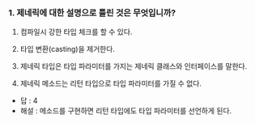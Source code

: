 ### 1. 제네릭에 대한 설명으로 틀린 것은 무엇입니까?

1) 컴파일시 강한 타입 체크를 할 수 있다.

2) 타입 변환(casting)을 제거한다.

3) 제네릭 타입은 타입 파라미터를 가지는 제네릭 클래스와 인터페이스를 말한다.

4) 제네릭 메소드는 리턴 타입으로 타입 파라미터를 가질 수 없다.

- 답 : 4
- 해설 : 메소드를 구현하면 리턴 타입에도 타입 파라미터를 선언하게 된다.